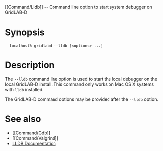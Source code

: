 [[Command/Lldb]] -- Command line option to start system debugger on GridLAB-D

# Synopsis
~~~
  localhost% gridlabd --lldb [<options> ...]
~~~

# Description

The `--lldb` command line option is used to start the local debugger on the local GridLAB-D install.  This command only works on Mac OS X systems with `lldb` installed.

The GridLAB-D command options may be provided after the `--lldb` option.

# See also

* [[Command/Gdb]]
* [[Command/Valgrind]]
* [LLDB Documentation](https://lldb.llvm.org)
